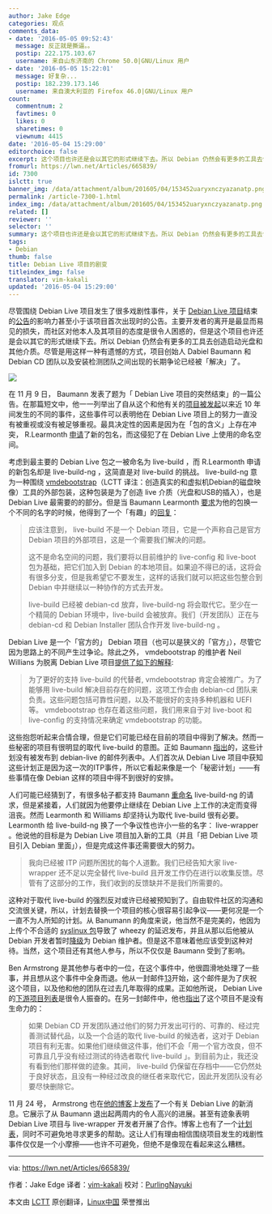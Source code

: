 ```yaml
---
author: Jake Edge
categories: 观点
comments_data:
- date: '2016-05-05 09:52:43'
  message: 反正就是撕逼。。
  postip: 222.175.103.67
  username: 来自山东济南的 Chrome 50.0|GNU/Linux 用户
- date: '2016-05-05 15:22:01'
  message: 好复杂...
  postip: 182.239.173.146
  username: 来自澳大利亚的 Firefox 46.0|GNU/Linux 用户
count:
  commentnum: 2
  favtimes: 0
  likes: 0
  sharetimes: 0
  viewnum: 4415
date: '2016-05-04 15:29:00'
editorchoice: false
excerpt: 这个项目也许还是会以其它的形式继续下去。所以 Debian 仍然会有更多的工具去创造启动光盘和其他介质。
fromurl: https://lwn.net/Articles/665839/
id: 7300
islctt: true
banner_img: /data/attachment/album/201605/04/153452uaryxnczyazanatp.png
permalink: /article-7300-1.html
index_img: /data/attachment/album/201605/04/153452uaryxnczyazanatp.png.thumb.jpg
related: []
reviewer: ''
selector: ''
summary: 这个项目也许还是会以其它的形式继续下去。所以 Debian 仍然会有更多的工具去创造启动光盘和其他介质。
tags:
- Debian
thumb: false
title: Debian Live 项目的剧变
titleindex_img: false
translator: vim-kakali
updated: '2016-05-04 15:29:00'
---
```


尽管围绕 Debian Live 项目发生了很多戏剧性事件，关于 [Debian Live 项目](https://lwn.net/Articles/666127/)结束的[公告](http://live.debian.net/)的影响力甚至小于该项目首次出现时的公告。主要开发者的离开是最显而易见的损失，而社区对他本人及其项目的态度是很令人困惑的，但是这个项目也许还是会以其它的形式继续下去。所以 Debian 仍然会有更多的工具去创造启动光盘和其他介质。尽管是用这样一种有遗憾的方式，项目创始人 Dabiel Baumann 和 Debian CD 团队以及安装检测团队之间出现的长期争论已经被「解决」了。


![](/data/attachment/album/201605/04/153452uaryxnczyazanatp.png)


在 11 月 9 日， Baumann 发表了题为「 Debian Live 项目的突然结束」的一篇公告。在那篇短文中，他一一列举出了自从这个和他有关的[项目被发起](https://www.debian.org/News/weekly/2006/08/)以来近 10 年间发生的不同的事件，这些事件可以表明他在 Debian Live 项目上的努力一直没有被重视或没有被足够重视。最具决定性的因素是因为在「包的含义」上存在冲突， R.Learmonth [申请](https://bugs.debian.org/cgi-bin/bugreport.cgi?bug=804315)了新的包名，而这侵犯了在 Debian Live 上使用的命名空间。


考虑到最主要的 Debian Live 包之一被命名为 live-build ，而 R.Learmonth 申请的新包名却是 live-build-ng ，这简直是对 live-build 的挑战。 live-build-ng 意为一种围绕 [vmdebootstrap](http://liw.fi/vmdebootstrap/)（LCTT 译注：创造真实的和虚拟机Debian的磁盘映像）工具的外部包装，这种包装是为了创造 live 介质（光盘和USB的插入），也是 Debian Live 最需要的的部分。但是当 Baumann Learmonth [要求](https://lwn.net/Articles/666173/)为他的包换一个不同的名字的时候，他得到了一个「有趣」的[回复](https://lwn.net/Articles/666176/)：



> 
> 应该注意到， live-build 不是一个 Debian 项目，它是一个声称自己是官方 Debian 项目的外部项目，这是一个需要我们解决的问题。
> 
> 
> 这不是命名空间的问题，我们要将以目前维护的 live-config 和 live-boot 包为基础，把它们加入到 Debian 的本地项目。如果迫不得已的话，这将会有很多分支，但是我希望它不要发生，这样的话我们就可以把这些包整合到 Debian 中并继续以一种协作的方式去开发。
> 
> 
> live-build 已经被 debian-cd 放弃，live-build-ng 将会取代它。至少在一个精简的 Debian 环境中，live-build 会被放弃。我们（开发团队）正在与 debian-cd 和 Debian Installer 团队合作开发 live-build-ng 。
> 
> 
> 


Debian Live 是一个「官方的」 Debian 项目（也可以是狭义的「官方」），尽管它因为思路上的不同产生过争论。除此之外， vmdebootstrap 的维护者 Neil Willians 为脱离 Debian Live 项目[提供了如下的解释](https://lwn.net/Articles/666181/):



> 
> 为了更好的支持 live-build 的代替者, vmdebootstrap 肯定会被推广。为了能够用 live-build 解决目前存在的问题，这项工作会由 debian-cd 团队来负责。这些问题包括可靠性问题，以及不能很好的支持多种机器和 UEFI 等。 vmdebootstrap 也存在着这些问题，我们用来自于对 live-boot 和 live-config 的支持情况来确定 vmdebootstrap 的功能。
> 
> 
> 


这些抱怨听起来合情合理，但是它们可能已经在目前的项目中得到了解决。然而一些秘密的项目有很明显的取代 live-build 的意图。正如 Baumann [指出](https://lwn.net/Articles/666208/)的，这些计划没有被发布到 debian-live 的邮件列表中。人们首次从 Debian Live 项目中获知这些计划正是因为这一次的ITP事件，所以它看起来像是一个「秘密计划」——有些事情在像 Debian 这样的项目中得不到很好的安排。


人们可能已经猜到了，有很多帖子都支持 Baumann [重命名](https://lwn.net/Articles/666321/) live-build-ng 的请求，但是紧接着，人们就因为他要停止继续在 Debian Live 上工作的决定而变得沮丧。然而 Learmonth 和 Williams 却坚持认为取代 live-build 很有必要。Learmonth 给 live-build-ng 换了一个争议性也许小一些的名字： live-wrapper 。他说他的目标是为 Debian Live 项目加入新的工具（并且「把 Debian Live 项目引入 Debian 里面」），但是完成这件事还需要很大的努力。



> 
> 我向已经被 ITP 问题所困扰的每个人道歉。我们已经告知大家 live-wrapper 还不足以完全替代 live-build 且开发工作仍在进行以收集反馈。尽管有了这部分的工作，我们收到的反馈缺并不是我们所需要的。
> 
> 
> 


这种对于取代 live-build 的强烈反对或许已经被预知到了。自由软件社区的沟通和交流很关键，所以，计划去替换一个项目的核心很容易引起争议——更何况是一个一直不为人所知的计划。从 Banumann 的角度来说，他当然不是完美的，他因为上传个不合适的 [syslinux 包](https://bugs.debian.org/cgi-bin/bugreport.cgi?bug=699808)导致了 wheezy 的延迟发布，并且从那以后他被从 Debian 开发者暂时[降级](https://nm.debian.org/public/process/14450)为 Debian 维护者。但是这不意味着他应该受到这种对待。当然，这个项目还有其他人参与，所以不仅仅是 Baumann 受到了影响。


Ben Armstrong 是其他参与者中的一位，在这个事件中，他很圆滑地处理了一些事，并且想从这个事件中全身而退。他从一封邮件[13](https://lwn.net/Articles/666336/)开始，这个邮件是为了庆祝这个项目，以及他和他的团队在过去几年取得的成果。正如他所说， Debian Live 的[下游项目列表](http://live.debian.net/project/downstream/)是很令人振奋的。在另一封邮件中，他也[指出](https://lwn.net/Articles/666338/)了这个项目不是没有生命力的：



> 
> 如果 Debian CD 开发团队通过他们的努力开发出可行的、可靠的、经过完善测试替代品，以及一个合适的取代 live-build 的候选者，这对于 Debian 项目有利无害。如果他们继续做这件事，他们不会「用一个官方改良，但不可靠且几乎没有经过测试的待选者取代 live-build 」。到目前为止，我还没有看到他们那样做的迹象。其间， live-build 仍保留在存档中——它仍然处于良好状态，且没有一种经过改良的继任者来取代它，因此开发团队没有必要尽快删除它。
> 
> 
> 


11 月 24 号， Armstrong 也在[他的博客](https://lwn.net/Articles/666340/)上[发布](http://syn.theti.ca/2015/11/24/debian-live-after-debian-live/)了一个有关 Debian Live 的新消息。它展示了从 Baumann 退出起两周内的令人高兴的进展。甚至有迹象表明 Debian Live 项目与 live-wrapper 开发者开展了合作。博客上也有了一个[计划表](https://wiki.debian.org/DebianLive/TODO)，同时不可避免地寻求更多的帮助。这让人们有理由相信围绕项目发生的戏剧性事件仅仅是一个小摩擦——也许不可避免，但绝不是像现在看起来这么糟糕。




---


via: <https://lwn.net/Articles/665839/>


作者：Jake Edge 译者：[vim-kakali](https://github.com/vim-kakali) 校对：[PurlingNayuki](https://github.com/PurlingNayuki)


本文由 [LCTT](https://github.com/LCTT/TranslateProject) 原创翻译，[Linux中国](https://linux.cn/) 荣誉推出